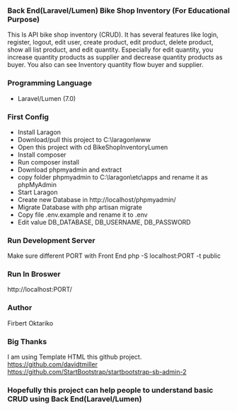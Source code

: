### Back End(Laravel/Lumen) Bike Shop Inventory (For Educational Purpose)
This Is API bike shop inventory (CRUD). It has several features like login, register, logout, edit user, create product, edit product, delete product, show all list product, and edit quantity. Especially for edit quantity, you increase quantity products as supplier and decrease quantity products as buyer. You also can see Inventory quantity flow buyer and supplier.

### Programming Language
- Laravel/Lumen (7.0)

### First Config
- Install Laragon
- Download/pull this project to C:\laragon\www
- Open this project with cd BikeShopInventoryLumen
- Install composer
- Run composer install
- Download phpmyadmin and extract
- copy folder phpmyadmin to C:\laragon\etc\apps and rename it as phpMyAdmin
- Start Laragon
- Create new Database in http://localhost/phpmyadmin/
- Migrate Database with php artisan migrate
- Copy file .env.example and rename it to .env
- Edit value DB_DATABASE, DB_USERNAME, DB_PASSWORD

### Run Development Server
Make sure different PORT with Front End
php -S localhost:PORT -t public 

### Run In Broswer
http://localhost:PORT/

### Author 
Firbert Oktariko 

### Big Thanks 
I am using Template HTML this github project.
https://github.com/davidtmiller
https://github.com/StartBootstrap/startbootstrap-sb-admin-2 

### Hopefully this project can help people to understand basic CRUD using Back End(Laravel/Lumen)
